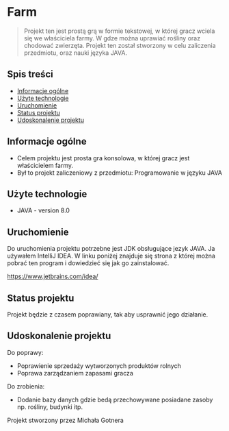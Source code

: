 # Farm
> Projekt ten jest prostą grą w formie tekstowej, w której gracz wciela się we właściciela farmy. W gdze można uprawiać rośliny oraz chodować zwierzęta. Projekt ten został stworzony w celu zaliczenia przedmiotu, oraz nauki języka JAVA.

## Spis treści
* [Informacje ogólne](#informacje-ogólne)
* [Użyte technologie](#użyte-technologie)
* [Uruchomienie](#uruchomienie)
* [Status projektu](#status-projektu)
* [Udoskonalenie projektu](#udoskonalenie-projektu)


## Informacje ogólne
- Celem projektu jest prosta gra konsolowa, w której gracz jest właścicielem farmy.
- Był to projekt zaliczeniowy z przedmiotu: Programowanie w języku JAVA


## Użyte technologie
- JAVA - version 8.0


## Uruchomienie
Do uruchomienia projektu potrzebne jest JDK obsługujące jezyk JAVA. Ja używałem IntelliJ IDEA. W linku poniżej znajduje się strona z której można pobrać ten program i dowiedzieć się jak go zainstalować.

https://www.jetbrains.com/idea/


## Status projektu
Projekt będzie z czasem poprawiany, tak aby usprawnić jego działanie.


## Udoskonalenie projektu

Do poprawy:
- Poprawienie sprzedaży wytworzonych produktów rolnych
- Poprawa zarządzaniem zapasami gracza

Do zrobienia:
- Dodanie bazy danych gdzie bedą przechowywane posiadane zasoby np. rośliny, budynki itp.


Projekt stworzony przez Michała Gotnera


